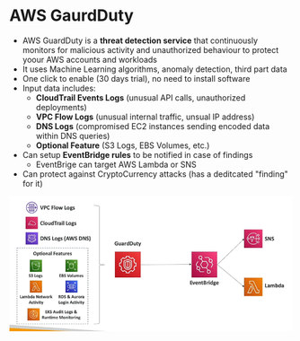# AWS GaurdDuty

- AWS GuardDuty is a **threat detection service** that continuously monitors for malicious activity and unauthorized behaviour to protect yoour AWS accounts and workloads 
- It uses Machine Learning algorithms, anomaly detection, third part data
- One click to enable (30 days trial), no need to install software
- Input data includes:
    - **CloudTrail Events Logs** (unusual API calls, unauthorized deployments)
    - **VPC Flow Logs** (unusual internal traffic, unsual IP address)
    - **DNS Logs** (compromised EC2 instances sending encoded data within DNS queries)
    - **Optional Feature** (S3 Logs, EBS Volumes, etc.)
- Can setup **EventBridge rules** to be notified in case of findings
    - EventBrige can target AWS Lambda or SNS
- Can protect against CryptoCurrency attacks (has a deditcated "finding" for it)

![AWS GuardDuty](../../images/security/guardduty.png)
